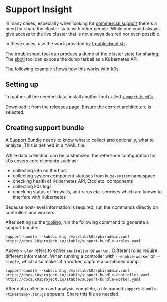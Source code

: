 # Support Insight

In many cases, especially when looking for [commercial support](../commercial-support.md) there's a need for share the cluster state with other people.
While one could always give access to the live cluster that is not always desired nor even possible.

In these cases, use the work provided by [troubleshoot.sh](https://troubleshoot.sh).

The troubleshoot tool can produce a dump of the cluster state for sharing. The [sbctl](https://github.com/replicatedhq/sbctl) tool can expose the dump tarball as a Kubernetes API.

The following example shows how this works with k0s.

## Setting up

To gather all the needed data, install another tool called [`support-bundle`](https://troubleshoot.sh/docs/support-bundle/introduction/).

Download it from the [releases page](https://github.com/replicatedhq/troubleshoot/releases). Ensure the correct architecture is selected.

## Creating support bundle

A Support Bundle needs to know what to collect and optionally, what to analyze. This is defined in a YAML file.

While data collection can be customized, the reference configuration for k0s covers core elements such as:

- collecting info on the host
- collecting system component statuses from `kube-system` namespace
- checking health of Kubernetes API, Etcd etc. components
- collecting k0s logs
- checking status of firewalls, anti-virus etc. services which are known to interfere with Kubernetes

Because host-level information is required, run the commands directly on controllers and workers.

After setting up the [tooling](#setting-up), run the following command to generate a support bundle:

```shell
support-bundle --kubeconfig /var/lib/k0s/pki/admin.conf https://docs.k0sproject.io/stable/support-bundle-<role>.yaml
```

Above `<role>` refers to either `controller` or `worker`. Different roles require different information. When running a controller with `--enable-worker` or `--single`, which also makes it a worker, capture a combined dump:

```shell
support-bundle --kubeconfig /var/lib/k0s/pki/admin.conf https://docs.k0sproject.io/stable/support-bundle-controller.yaml https://docs.k0sproject.io/stable/support-bundle-worker.yaml
```

After data collection and analysis complete, a file named `support-bundle-<timestamp>.tar.gz` appears. Share this file as needed.
